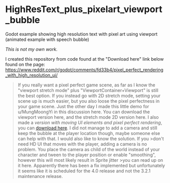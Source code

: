 # HighResText_plus_pixelart_viewport_bubble
Godot example showing high resolution text with pixel art using viewport (animated example with speech bubble)

*This is not my own work.*  

I created this repository from code found at the "Download here" link below found on the page:
<https://www.reddit.com/r/godot/comments/fd33b4/pixel_perfect_rendering_with_high_resolution_ui/>

>If you really want a pixel perfect game scene, as far as I know the "viewport stretch mode" plus "ViewportContainer+Viewport" is still the best option.
>If you instead go with 2D stretch mode, setting your scene up is much easier, but you also loose the pixel perfectness in your game scene.
>Just the other day I made this little demo for u/MungMoongYi in this discussion here.
>You can download the viewport version here, and the stretch mode 2D version here.
>I also made a *version with moving UI elements and pixel perfect rendering*, you can [download here](https://github.com/golddotasksquestions/zipdump/raw/master/HighResText_plus_pixelart_viewport_bubble.zip).
>I did not manage to add a camera and still keep the bubble at the player location though, maybe someone else can help with that. I would also like to know the solution. If you >don't need HD UI that moves with the player, adding a camera is no problem.
>You place the camera as child of the world instead of your character and tween to the player position or enable "smoothing", however this will most likely result in Sprite jitter >you can read up on it here. Apparently there has been a fix implemented but unfortunately it seems like it is scheduled for the 4.0 release and not the 3.2.1 maintenance release.

